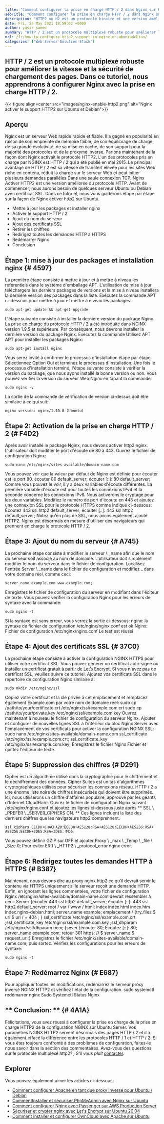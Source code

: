 ```yaml
---
title: "Comment configurer la prise en charge HTTP / 2 dans Nginx sur Ubuntu / Debian" 
seoTitle: "Comment configurer la prise en charge HTTP / 2 dans Nginx sur Ubuntu / Debian" 
description: "HTTP2 ou H2 est un protocole binaire et une version améliorée du protocole HTTP qui permet d'augmenter la vitesse des pages du site après que Nginx activait la prise en charge HTTP2" 
date: Fri, 28 May 2021 18:59:02 +0000
author: yasir saeed
summary: "HTTP / 2 est un protocole multiplexé robuste pour améliorer la vitesse et la sécurité de chargement de la page. Dans ce tutoriel, nous apprendrons à configurer Nginx avec la prise en charge HTTP / 2." 
url: /fr/how-to-configure-http2-support-in-nginx-on-ubuntudebian/
categories: ['Web Server Solution Stack']
---
```


## HTTP / 2 est un protocole multiplexé robuste pour améliorer la vitesse et la sécurité de chargement des pages. Dans ce tutoriel, nous apprendrons à configurer Nginx avec la prise en charge HTTP / 2.

{{< figure align=center src="images/nginx-enable-http2.png" alt="Nginx activer le support HTTP2 sur Ubuntu et Debian">}}


## **Aperçu**
Nginx est un serveur Web rapide rapide et fiable. Il a gagné en popularité en raison de son empreinte de mémoire faible, de son équilibrage de charge, de sa grande évolutivité, de sa mise en cache, de son support pour la majorité des protocoles et de la proxyme inverse. Parlons maintenant de la façon dont Nginx activait le protocole HTTP2.
L'un des protocoles pris en charge par NGINX est HTTP / 2 qui a été publié en mai 2015. Le principal avantage de HTTP / 2 est sa vitesse de transfert élevée pour les sites Web riche en contenu, réduit la charge sur le serveur Web et peut initier plusieurs demandes parallèles Dans une seule connexion TCP. Nginx Activer HTTP2 est une version améliorée du protocole HTTP. Avant de commencer, nous aurons besoin de quelques serveur Ubuntu ou Debian avec certificat SSL. Dans ce tutoriel, nous vous guiderons étape par étape sur la façon de Nginx activer http2 sur Ubuntu.
  * Mettre à jour les packages et installer nginx
  * Activer le support HTTP / 2
  * Ajout du nom du serveur
  * Ajout des certificats SSL
  * Retirer les chiffres
  * Redirigez toutes les demandes HTTP à HTTPS
  * Redémarrer Nginx
  * Conclusion

## Étape 1: mise à jour des packages et installation nginx {# 4597}
La première étape consiste à mettre à jour et à mettre à niveau les référentiels dans le système d'emballage APT. L'utilisation de mise à jour téléchargera les derniers packages de versions et la mise à niveau installera la dernière version des packages dans la liste. Exécutez la commande APT ci-dessous pour mettre à jour et mettre à niveau les packages.
```
sudo apt-get update && apt-get upgrade
```
L'étape suivante consiste à installer la dernière version du package Nginx. La prise en charge du protocole HTTP / 2 a été introduite dans NGINX version 1.9.5 et supérieure. Par conséquent, nous devrons installer la dernière version du package Nginx. Exécutez la commande Utilisez APT APT pour installer les packages Nginx:
```
sudo apt-get install nginx
```
Vous serez invité à confirmer le processus d'installation étape par étape. Sélectionnez Option Oui et terminez le processus d'installation. Une fois le processus d'installation terminé, l'étape suivante consiste à vérifier la version du package, que nous ayons installé la bonne version ou non. Vous pouvez vérifier la version du serveur Web Nginx en tapant la commande:
```
sudo nginx -v
```
La sortie de la commande de vérification de version ci-dessus doit être similaire à ce qui suit:
```
nginx version: nginx/1.10.0 (Ubuntu)
```

## Étape 2: Activation de la prise en charge HTTP / 2 {# F4D2}
Après avoir installé le package Nginx, nous devons activer http2 nginx. L'utilisateur doit modifier le port d'écoute de 80 à 443. Ouvrez le fichier de configuration Nginx:
```
sudo nano /etc/nginx/sites-available/domain-name.com
```
Vous pouvez voir que la valeur par défaut de Nginx est définie pour écouter est le port 80.
écouter 80 default_server;
écouter [::]: 80 default_server;
Comme vous pouvez le voir, il y a deux variables d'écoute différentes. La première variable d'écoute est pour toutes les connexions IPv4 et la seconde concerne les connexions IPv6. Nous activerons le cryptage pour les deux variables. Modifiez le numéro de port d'écoute en 443 et ajoutez une connexion SSL pour le protocole HTTPS comme indiqué ci-dessous:
Écoutez 443 ssl http2 default_server;
écouter [::]: 443 ssl http2 default_server;
Notez qu'en plus de SSL, nous avons également ajouté HTTP2. Nginx est désormais en mesure d'utiliser des navigateurs qui prennent en charge le protocole HTTP / 2.

## Étape 3: Ajout du nom du serveur {# A745}
La prochaine étape consiste à modifier le serveur \ _name afin que le nom du serveur soit associé au nom de domaine. L'utilisateur doit simplement modifier le nom du serveur dans le fichier de configuration. Localisez l'entrée Server \ _name dans le fichier de configuration et modifiez _ dans votre domaine réel, comme ceci:
```
server_name example.com www.example.com;
```
Enregistrez le fichier de configuration du serveur en modifiant dans l'éditeur de texte. Vous pouvez vérifier la configuration Nginx pour les erreurs de syntaxe avec la commande:
```
sudo nginx -t
```
Si la syntaxe est sans erreur, vous verrez la sortie ci-dessous:
nginx: la syntaxe de fichier de configuration /etc/nginx/nginx.conf est ok
Nginx: Fichier de configuration /etc/nginx/nginx.conf Le test est réussi

## Étape 4: Ajout des certificats SSL {# 37C0}
La prochaine étape consiste à activer la configuration NGINX HTTPS pour utiliser votre certificat SSL. Vous pouvez générer un certificat auto-signé ou [installer un certificat gratuit à partir de Let’s Encrypt][1]. Si vous n'avez pas de certificat SSL, veuillez suivre ce tutoriel. Ajoutez vos certificats SSL dans le répertoire de configuration Nginx similaire à:
```
sudo mkdir /etc/nginx/ssl
```
Copiez votre certificat et la clé privée à cet emplacement et remplacez également Example.com par votre nom de domaine réel:
sudo cp /path/to/your/certificate.crt /etc/nginx/ssl/example.com.crt
sudo cp /path/to/your/private.key /etc/nginx/ssl/example.com.key
Ouvrez maintenant à nouveau le fichier de configuration du serveur Nginx. Ajouter et configurer de nouvelles lignes SSL à l'intérieur du bloc Nginx Server avec l'emplacement de vos certificats pour activer la configuration NGINX SSL:
sudo nano /etc/nginx/sites-available/domain-name.com
ssl_certificate /etc/nginx/ssl/example.com.crt;
ssl_certificate_key /etc/nginx/ssl/example.com.key;
Enregistrez le fichier Nginx Fichier et quittez l'éditeur de texte.

## Étape 5: Suppression des chiffres {# D291}
Cipher est un algorithme utilisé dans la cryptographie pour le chiffrement et le déchiffrement des données. Cipher Suites est un tas d'algorithmes cryptographiques utilisés pour sécuriser les connexions réseau. HTTP / 2 a une énorme liste noire de chiffres insécurisés qui doivent être supprimés. Ici, nous utiliserons un chiffre d'affaires populaire, approuvé par les géants d'Internet CloudFlare.
Ouvrez le fichier de configuration Nginx suivant /etc/nginx/nginx.conf et ajoutez les lignes ci-dessous juste après ** SSL \ _PREFER \ _SERVER_CIPHERS ON. ** Ces lignes incluent la liste des derniers chiffres que les navigateurs http2 comprennent.
```
ssl_ciphers EECDH+CHACHA20:EECDH+AES128:RSA+AES128:EECDH+AES256:RSA+
AES256:EECDH+3DES:RSA+3DES:!MD5;
```
Vous pouvez définir GZIP sur OFF et ajouter Proxy \ _max \ _Temp \ _file \ _Size 0; Pour éviter ERR \ _HTTP2 \ _protocol_error nginx error.

## Étape 6: Redirigez toutes les demandes HTTP à HTTPS {# B387}
Maintenant, nous devons dire au proxy nginx http2 ce qu'il devrait servir le contenu via HTTPS uniquement si le serveur reçoit une demande HTTP. Enfin, en ignorant les lignes commentées, votre fichier de configuration Nginx /etc/nginx/sites-available/domain-name.com devrait ressembler à ceci:
Server {écouter 443 ssl http2 default_server; écouter [::]: 443 ssl http2 default_server; root / var / www / html; index index.html index.htm index.nginx-debian.html; server_name example; emplacement / {try_files $ uri $ uri / = 404 ; } ssl_certificate /etc/nginx/ssl/example.com.crt ;ssl_certificate_key /etc/nginx/ssl/example.com.key ;ssl_dhparam /etc/nginx/ssl/dhparam.pem; }sever {écouter 80; Écoutez [::]: 80; server_name example.com; retour 301 https: // $ server_name $ request_uri;}
Enregistrez le fichier /etc/nginx/sites-available/domain-name.com, puis sortez. Vérifiez les configurations pour les erreurs de syntaxe:
```
sudo nginx -t
```

## Étape 7: Redémarrez Nginx {# E687}
Pour appliquer toutes les modifications, redémarrez le serveur proxy inversé NGINX HTTP2 et vérifiez l'état de la configuration.
sudo systemctl redémarrer nginx
Sudo Systemctl Status Nginx

## ** Conclusion: ** {# 4A1A}
Félicitations, vous avez réussi à configurer la prise en charge de la prise en charge HTTP2 de la configuration NGINX sur Ubuntu Server. Vos paramètres NGINX HTTP2 servent désormais des pages HTTP / 2 et il a également effacé la différence entre les protocoles HTTP / 1 et HTTP / 2. Si vous êtes toujours confronté à des problèmes de configuration, faites-le nous savoir dans la section des commentaires.
Avez-vous des questions sur le protocole multiplexé http2? _, S'il vous plaît_ [contacter][2].

## Explorer
Vous pouvez également aimer les articles ci-dessous:
  * [Comment configurer Apache en tant que proxy inverse pour Ubuntu / Debian][3]
  * [Comment][3][Installer et sécuriser PhpMyAdmin avec Nginx sur Ubuntu][4]
  * [Comment configurer Nginx avec Passenger sur AWS Production Server][5]
  * [Sécuriser et crypter nginx avec Let's Encrypt sur Ubuntu 20.04][1]
  * [Comment installer et configurer OwnCloud avec Apache sur Ubuntu][6]

  
[1]: https://blog.containerize.com/web-server-solution-stack/how-to-secure-nginx-with-letsencrypt-on-ubuntu-20-04/
[2]: mailto:yasir.saeed@aspose.com
[3]: https://blog.containerize.com/web-server-solution-stack/how-to-configure-apache-as-a-reverse-proxy-for-ubuntudebian/
[4]: https://blog.containerize.com/web-server-solution-stack/how-to-install-and-secure-phpmyadmin-with-nginx-on-ubuntu/
[5]: https://blog.containerize.com/web-server-solution-stack/how-to-setup-nginx-with-passenger-on-aws-production-server/
[6]: https://blog.containerize.com/backup-and-sync-software/how-to-install-and-configure-owncloud-with-apache-on-ubuntu/

